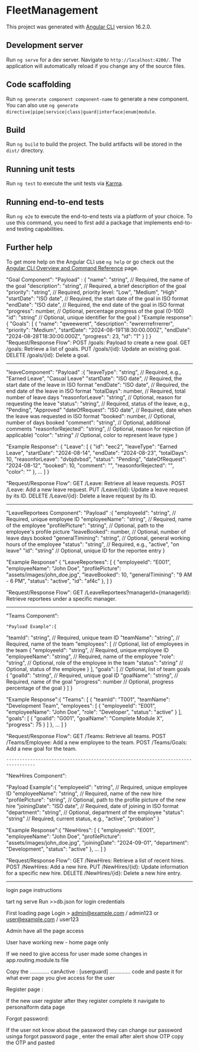 # FleetManagement

This project was generated with [Angular CLI](https://github.com/angular/angular-cli) version 16.2.0.

## Development server

Run `ng serve` for a dev server. Navigate to `http://localhost:4200/`. The application will automatically reload if you change any of the source files.

## Code scaffolding

Run `ng generate component component-name` to generate a new component. You can also use `ng generate directive|pipe|service|class|guard|interface|enum|module`.

## Build

Run `ng build` to build the project. The build artifacts will be stored in the `dist/` directory.

## Running unit tests

Run `ng test` to execute the unit tests via [Karma](https://karma-runner.github.io).

## Running end-to-end tests

Run `ng e2e` to execute the end-to-end tests via a platform of your choice. To use this command, you need to first add a package that implements end-to-end testing capabilities.

## Further help

To get more help on the Angular CLI use `ng help` or go check out the [Angular CLI Overview and Command Reference](https://angular.io/cli) page.


"Goal Component":
"Payload" :
        {
  "name": "string",        // Required, the name of the goal
  "description": "string", // Required, a brief description of the goal
  "priority": "string",    // Required, priority level: "Low", "Medium", "High"
  "startDate": "ISO date", // Required, the start date of the goal in ISO format
  "endDate": "ISO date",   // Required, the end date of the goal in ISO format
  "progress": number,      // Optional, percentage progress of the goal (0-100)
  "id": "string"           // Optional, unique identifier for the goal
}
"Example response":
        {
  "Goals": [
    {
      "name": "qweeweret",
      "description": "ewrerrrefrrerrer",
      "priority": "Medium",
      "startDate": "2024-08-19T18:30:00.000Z",
      "endDate": "2024-08-28T18:30:00.000Z",
      "progress": 23,
      "id": "1"
    }
  ]
}
"Request/Response Flow":
        POST /goals: Payload to create a new goal.
        GET /goals: Retrieve a list of goals.
        PUT /goals/{id}: Update an existing goal.
        DELETE /goals/{id}: Delete a goal.

-----------------------------------------------------------------------------------------

 "leaveComponent":
 "Payload" :{
  "leaveType": "string",         // Required, e.g., "Earned Leave", "Casual Leave"
  "startDate": "ISO date",       // Required, the start date of the leave in ISO format
  "endDate": "ISO date",         // Required, the end date of the leave in ISO format
  "totalDays": number,           // Required, total number of leave days
  "reasonforLeave": "string",    // Optional, reason for requesting the leave
  "status": "string",            // Required, status of the leave, e.g., "Pending", "Approved"
  "dateOfRequest": "ISO date",   // Required, date when the leave was requested in ISO format
  "booked": number,              // Optional, number of days booked
  "comment": "string",           // Optional, additional comments
  "reasonforRejected": "string", // Optional, reason for rejection (if applicable)
  "color": "string"              // Optional, color to represent leave type
}

"Example Response":
{
  "Leave": [
    {
      "id": "eec2",
      "leaveType": "Earned Leave",
      "startDate": "2024-08-14",
      "endDate": "2024-08-23",
      "totalDays": 10,
      "reasonforLeave": "dvbjdvbsd",
      "status": "Pending",
      "dateOfRequest": "2024-08-12",
      "booked": 10,
      "comment": "",
      "reasonforRejected": "",
      "color": ""
    },
    ...
  ]
}

"Request/Response Flow":
         GET /Leave: Retrieve all leave requests.
         POST /Leave: Add a new leave request.
         PUT /Leave/{id}: Update a leave request by its ID.
         DELETE /Leave/{id}: Delete a leave request by its ID.

----------------------------------------------------------------------------------

"LeaveReportees Component":
    "Payload" :{
  "employeeId": "string",         // Required, unique employee ID
  "employeeName": "string",       // Required, name of the employee
  "profilePicture": "string",     // Optional, path to the employee's profile picture
  "leaveBooked": number,          // Optional, number of leave days booked
  "generalTimining": "string",    // Optional, general working hours of the employee
  "status": "string",             // Required, e.g., "active", "on leave"
  "id": "string"                  // Optional, unique ID for the reportee entry
}

"Example Response"
  {
  "LeaveReportees": [
    {
      "employeeId": "E001",
      "employeeName": "John Doe",
      "profilePicture": "assets/images/john_doe.jpg",
      "leaveBooked": 10,
      "generalTimining": "9 AM - 6 PM",
      "status": "active",
      "id": "af4c"
    },
  ]
}

"Request/Response Flow":
     GET /LeaveReportees?managerId={managerId}: Retrieve reportees under a specific manager.

----------------------------------------------------------------------------------------------------------

"Teams Component":

    "Payload Example":{
  "teamId": "string",             // Required, unique team ID
  "teamName": "string",           // Required, name of the team
  "employees": [                  // Optional, list of employees in the team
    {
      "employeeId": "string",     // Required, unique employee ID
      "employeeName": "string",   // Required, name of the employee
      "role": "string",           // Optional, role of the employee in the team
      "status": "string"          // Optional, status of the employee
    }
  ],
  "goals": [                      // Optional, list of team goals
    {
      "goalId": "string",         // Required, unique goal ID
      "goalName": "string",       // Required, name of the goal
      "progress": number          // Optional, progress percentage of the goal
    }
  ]
}


"Example Response":{
  "Teams": [
    {
      "teamId": "T001",
      "teamName": "Development Team",
      "employees": [
        {
          "employeeId": "E001",
          "employeeName": "John Doe",
          "role": "Developer",
          "status": "active"
        }
      ],
      "goals": [
        {
          "goalId": "G001",
          "goalName": "Complete Module X",
          "progress": 75
        }
      ]
    },
    ...
  ]
}


"Request/Response Flow":
    GET /Teams: Retrieve all teams.
    POST /Teams/Employee: Add a new employee to the team.
    POST /Teams/Goals: Add a new goal for the team.

    ---------------------------------------------------------------------------------

"NewHires Component":

"Payload Example":{
  "employeeId": "string",         // Required, unique employee ID
  "employeeName": "string",       // Required, name of the new hire
  "profilePicture": "string",     // Optional, path to the profile picture of the new hire
  "joiningDate": "ISO date",      // Required, date of joining in ISO format
  "department": "string",         // Optional, department of the employee
  "status": "string"              // Required, current status, e.g., "active", "probation"
}

"Example Response":{
  "NewHires": [
    {
      "employeeId": "E001",
      "employeeName": "John Doe",
      "profilePicture": "assets/images/john_doe.jpg",
      "joiningDate": "2024-09-01",
      "department": "Development",
      "status": "active"
    },
    ...
  ]
}

"Request/Response Flow":
    GET /NewHires: Retrieve a list of recent hires.
    POST /NewHires: Add a new hire.
    PUT /NewHires/{id}: Update information for a specific new hire.
    DELETE /NewHires/{id}: Delete a new hire entry.

---------------------------------------------------------------------------------------


login page instructions

tart ng serve
Run >>db.json for login credentials 

First loading page 
 Login > admin@example.com / admin123 or user@example.com / user123 

Admin have all the page access 

User have working new - home page only 

If we need to give access for user made some changes in app.routing.module.ts file 

Copy the 
.............
canActive : [userguard]
 ..............
 code and paste it for what ever page you give access for the user 


Register page : 

If the new user register after they register complete it navigate to personalform data page 

Forgot password: 

If the user not know about the password they can change our password usinga forgot password page , enter the email after alert show OTP copy the OTP and pasted



